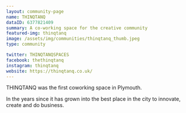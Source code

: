 ```yaml
---
layout: community-page
name: THINQTANQ
dataID: 6377821409
summary: A co-working space for the creative community
featured-img: thinqtanq
image: /assets/img/communities/thinqtanq_thumb.jpeg
type: community

twitter: THINQTANQSPACES
facebook: thethinqtanq
instagram: thinqtanq
website: https://thinqtanq.co.uk/
---
```

THINQTANQ was the first coworking space in Plymouth.

In the years since it has grown into the best place in the city to innovate,
create and do business.
